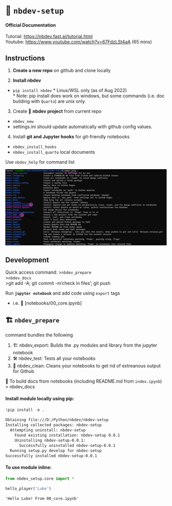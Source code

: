 📒 `nbdev-setup`
================

<!-- WARNING: THIS FILE WAS AUTOGENERATED! DO NOT EDIT! -->

#### Official Documentation

Tutorial: https://nbdev.fast.ai/tutorial.html  
Youtube: https://www.youtube.com/watch?v=67FdzLSt4aA (65 mins)

## Instructions

1.  **Create a new repo** on github and clone locally

2.  **Install nbdev**

-   `pip install nbdev` \* Linux/WSL only (as of Aug 2022)  
    \* Note: pip install does work on windows, but some commands
    (i.e. doc building with `Quarto`) are unix only.

3.  Create 📒 **nbdev project** from current repo  

-   `nbdev_new`  
-   settings.ini should update automatically with github config values.

4.  Install **git and Jupyter hooks** for git-friendly notebooks  

-   `nbdev_install_hooks`
-   `nbdev_install_quarto` local documents

Use `nbdev_help` for command list

![image.png](index_files/figure-gfm/image.png)

## Development

Quick access command: \>`nbdev_prepare`  
\>`nbdev_docs`  
\>git add -A; git commit -m’check in files’; git push

Run **`jupyter notebook`** and add code using `export` tags

-   i.e. 📑 \[notebooks/00_core.ipynb\]

## 🏗️ `nbdev_prepare`

command bundles the following

1.  🏗️ nbdev_export: Builds the .py modules and library from the jupyter
    notebook
2.  🛠️ nbdev_test: Tests all your notebooks
3.  🚿 nbdev_clean: Cleans your notebooks to get rid of extreanous
    output for Github

📝 To build docs from notebooks (including README.md from
`index.ipynb`)  
\> nbdev_docs

#### Install module locally using pip:

``` python
!pip install -e .
```

    Obtaining file:///D:/Python/nbdev/nbdev-setup
    Installing collected packages: nbdev-setup
      Attempting uninstall: nbdev-setup
        Found existing installation: nbdev-setup 0.0.1
        Uninstalling nbdev-setup-0.0.1:
          Successfully uninstalled nbdev-setup-0.0.1
      Running setup.py develop for nbdev-setup
    Successfully installed nbdev-setup-0.0.1

#### To use module inline:

``` python
from nbdev_setup.core import *
```

``` python
hello_player('Luke')
```

    'Hello Luke! From 00_core.ipynb'
